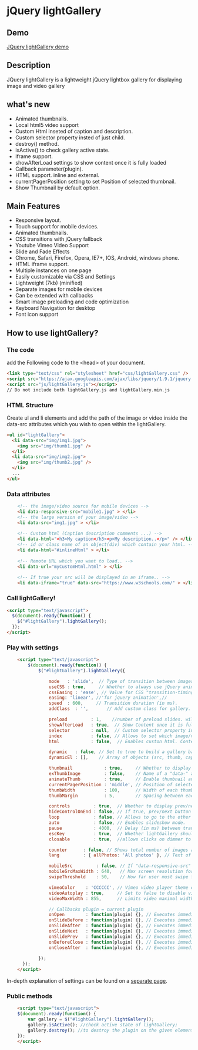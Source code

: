 jQuery lightGallery
=============


Demo
----------------
[JQuery lightGallery demo](https://sachinchoolur.github.io/lightGallery/)

Description
----------------
JQuery lightGallery is a lightweight jQuery lightbox gallery for displaying image and video gallery

what's new
----------------
+   Animated thumbnails.
+   Local html5 video support 
+   Custom Html inseted of caption and description.
+   Custom selector property insted of just child.
+   destroy() method.
+   isActive() to check gallery active state.
+   iframe support.
+   showAfterLoad settings to show content once it is fully loaded
+   Callback parameter(plugin).
+   HTML support. inline and external.
+   currentPagerPosition setting to set Position of selected thumbnail.
+   Show Thumbnail by default option.


Main Features
----------------


+    Responsive layout.
+    Touch support for mobile devices.
+    Animated thumbnails.
+    CSS transitions with jQuery fallback
+    Youtube Vimeo Video Support
+    Slide and Fade Effects
+    Chrome, Safari, Firefox, Opera, IE7+, IOS, Android, windows phone.
+    HTML iframe support.
+    Multiple instances on one page
+    Easily customizable via CSS and Settings
+    Lightweight (7kb) (minified)
+    Separate images for mobile devices
+    Can be extended with callbacks
+    Smart image preloading and code optimization
+    Keyboard Navigation for desktop
+    Font icon support



How to use lightGallery?
--------------------

### The code ###
add the Following code to the &lt;head&gt; of your document.
```html
<link type="text/css" rel="stylesheet" href="css/lightGallery.css" />           
<script src="https://ajax.googleapis.com/ajax/libs/jquery/1.9.1/jquery.min.js"></script>
<script src="js/lightGallery.js"></script>
// Do not include both lightGallery.js and lightGallery.min.js
```
### HTML Structure ###
Create ul and li elements and add the path of the image or video inside the data-src attributes which you wish to open within the lightGallery.
```html
<ul id="lightGallery">
  <li data-src="img/img1.jpg">
    <img src="img/thumb1.jpg" />
  </li>
  <li data-src="img/img2.jpg">
    <img src="img/thumb2.jpg" />
  </li>
  ...
</ul>
```
### Data attributes ###
```html
    <!-- the image/video source for mobile devices -->
    <li data-responsive-src="mobile1.jpg" > </li>
    <!-- the large version of your image/video -->
    <li data-src="img1.jpg" > </li>
     
    <!-- Custom html (Caption description comments ...) -->
    <li data-html="<h3>My caption</h3><p>My description..</p>" /> </li>
    <!-- id or class name of an object(div) which contain your html. -->
    <li data-html="#inlineHtml" > </li>
     
    <!-- Remote URL which you want to load.. -->
    <li data-url="myCustomHtml.html" > </li>
     
    <!-- If true your src will be displayed in an iframe.. -->
    <li data-iframe="true" data-src="https://www.w3schools.com/" > </li>
```
### Call lightGallery! ###
```html
<script type="text/javascript">
  $(document).ready(function() {
    $("#lightGallery").lightGallery(); 
  });
</script>
```
### Play with settings ###
```html
    <script type="text/javascript">
        $(document).ready(function() {
            $("#lightGallery").lightGallery({

                mode   : 'slide',  // Type of transition between images. Either 'slide' or 'fade'.
                useCSS : true,     // Whether to always use jQuery animation for transitions or as a fallback.
                cssEasing : 'ease', // Value for CSS "transition-timing-function".
                easing: 'linear', //'for jquery animation',//
                speed  : 600,     // Transition duration (in ms).
                addClass  : '',       // Add custom class for gallery.

                preload         : 1,    //number of preload slides. will exicute only after the current slide is fully loaded. ex:// you clicked on 4th image and if preload = 1 then 3rd slide and 5th slide will be loaded in the background after the 4th slide is fully loaded.. if preload is 2 then 2nd 3rd 5th 6th slides will be preloaded.. ... ...
                showAfterLoad   : true,  // Show Content once it is fully loaded.
                selector        : null,  // Custom selector property insted of just child.
                index           : false, // Allows to set which image/video should load when using dynamicEl.
                html            : false,  // Enables custon html. Content is taken from "data-html" / "data-url" attributes.

                dynamic   : false, // Set to true to build a gallery based on the data from "dynamicEl" opt.
                dynamicEl : [],    // Array of objects (src, thumb, caption, desc, mobileSrc) for gallery els.

                thumbnail            : true,     // Whether to display a button to show thumbnails.
                exThumbImage         : false,    // Name of a "data-" attribute containing the paths to thumbnails.
                animateThumb         : true,     // Enable thumbnail animation.
                currentPagerPosition : 'middle', // Position of selected thumbnail.
                thumbWidth           : 100,      // Width of each thumbnails
                thumbMargin          : 5,        // Spacing between each thumbnails 

                controls         : true,  // Whether to display prev/next buttons.
                hideControlOnEnd : false, // If true, prev/next button will be hidden on first/last image.
                loop             : false, // Allows to go to the other end of the gallery at first/last img.
                auto             : false, // Enables slideshow mode.
                pause            : 4000,  // Delay (in ms) between transitions in slideshow mode.
                escKey           : true,  // Whether lightGallery should be closed when user presses "Esc".
                closable         : true,  //allows clicks on dimmer to close gallery

                counter      : false, // Shows total number of images and index number of current image.
                lang         : { allPhotos: 'All photos' }, // Text of labels.

                mobileSrc         : false, // If "data-responsive-src" attr. should be used for mobiles.
                mobileSrcMaxWidth : 640,   // Max screen resolution for alternative images to be loaded for.
                swipeThreshold    : 50,    // How far user must swipe for the next/prev image (in px).

                vimeoColor    : 'CCCCCC', // Vimeo video player theme color (hex color code).
                videoAutoplay : true,     // Set to false to disable video autoplay option.
                videoMaxWidth : 855,      // Limits video maximal width (in px).

                // Callbacks plugin = current plugin
                onOpen        : function(plugin) {}, // Executes immediately after the gallery is loaded.
                onSlideBefore : function(plugin) {}, // Executes immediately before each transition.
                onSlideAfter  : function(plugin) {}, // Executes immediately after each transition.
                onSlideNext   : function(plugin) {}, // Executes immediately before each "Next" transition.
                onSlidePrev   : function(plugin) {}, // Executes immediately before each "Prev" transition.
                onBeforeClose : function(plugin) {}, // Executes immediately before the start of the close process.
                onCloseAfter  : function(plugin) {}, // Executes immediately once lightGallery is closed.
                    
            });
      });
    </script>
```

In-depth explanation of settings can be found on a [separate page](https://sachinchoolur.github.io/lightGallery/settings.html).

### Public methods ###
```html
    <script type="text/javascript">
    $(document).ready(function() {
        var gallery = $("#lightGallery").lightGallery();
        gallery.isActive(); //check active state of lightGallery;
        gallery.destroy(); //to destroy the plugin on the given element.
    });
    </script>
```